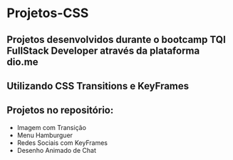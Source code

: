 # Projetos-CSS
## Projetos desenvolvidos durante o bootcamp TQI FullStack Developer através da plataforma dio.me
## Utilizando CSS Transitions e KeyFrames
## Projetos no repositório:
  * Imagem com Transição
  * Menu Hamburguer
  * Redes Sociais com KeyFrames
  * Desenho Animado de Chat
